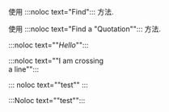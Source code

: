 使用 :::noloc text="Find"::: 方法.

使用 :::noloc text="Find a \"Quotation\""::: 方法.

:::noloc text=""*Hello*"":::

:::noloc text=""I am crossing\
a line"":::

::: noloc text=""test"" :::

:::Noloc text=""test"":::
